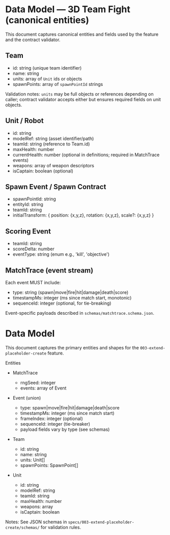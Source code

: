 # Data Model — 3D Team Fight (canonical entities)

This document captures canonical entities and fields used by the feature and the contract validator.

## Team

- id: string (unique team identifier)
- name: string
- units: array of `Unit` ids or objects
- spawnPoints: array of `spawnPointId` strings

Validation notes: `units` may be full objects or references depending on caller; contract validator accepts either but ensures required fields on unit objects.

## Unit / Robot

- id: string
- modelRef: string (asset identifier/path)
- teamId: string (reference to Team.id)
- maxHealth: number
- currentHealth: number (optional in definitions; required in MatchTrace events)
- weapons: array of weapon descriptors
- isCaptain: boolean (optional)

## Spawn Event / Spawn Contract

- spawnPointId: string
- entityId: string
- teamId: string
- initialTransform: { position: {x,y,z}, rotation: {x,y,z}, scale?: {x,y,z} }

## Scoring Event

- teamId: string
- scoreDelta: number
- eventType: string (enum e.g., 'kill', 'objective')

## MatchTrace (event stream)

Each event MUST include:

- type: string (spawn|move|fire|hit|damage|death|score)
- timestampMs: integer (ms since match start, monotonic)
- sequenceId: integer (optional, for tie-breaking)

Event-specific payloads described in `schemas/matchtrace.schema.json`.
# Data Model

This document captures the primary entities and shapes for the `003-extend-placeholder-create` feature.

Entities

- MatchTrace
  - rngSeed: integer
  - events: array of Event

- Event (union)
  - type: spawn|move|fire|hit|damage|death|score
  - timestampMs: integer (ms since match start)
  - frameIndex: integer (optional)
  - sequenceId: integer (tie-breaker)
  - payload fields vary by type (see schemas)

- Team
  - id: string
  - name: string
  - units: Unit[]
  - spawnPoints: SpawnPoint[]

- Unit
  - id: string
  - modelRef: string
  - teamId: string
  - maxHealth: number
  - weapons: array
  - isCaptain: boolean

Notes: See JSON schemas in `specs/003-extend-placeholder-create/schemas/` for validation rules.
